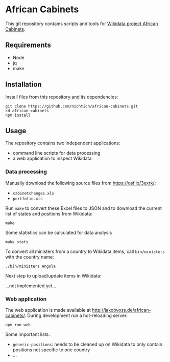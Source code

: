 # African Cabinets

This git repository contains scripts and tools for [Wikidata project African Cabinets](https://www.wikidata.org/wiki/Wikidata:WikiProject_Africa/Cabinets).

## Requirements

* Node
* jq
* make

## Installation

Install files from this repository and its dependencies:

~~~
git clone https://github.com/nichtich/african-cabinets.git
cd african-cabinets
npm install
~~~

## Usage

The repository contains two independent applications:

* command line scripts for data processing
* a web application to inspect Wikidata

### Data processing

Manually download the following source files from <https://osf.io/3exrk/>:

* `cabinetchanges.xls`
* `portfolio.xls`

Run `make` to convert these Excel files to JSON and to download the current list of states and positions from Wikidata:

    make

Some statistics can be calculated for data analysis

    make stats

To convert all ministers from a country to Wikidata items, call `bin/ministers` with the country name:

    ./bin/ministers Angola

Next step to upload/update items in Wikidata:

...not implemented yet...

### Web application

The web application is made available at <http://jakobvoss.de/african-cabinets/>. During development run a hot-reloading server:

    npm run web

Some important lists:

* `generic-positions`: needs to be cleaned up on Wikidata to only contain positions not specific to one country
* ...
